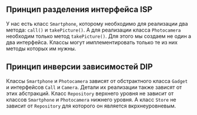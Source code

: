 ## Принцип разделения интерфейса ISP
У нас есть класс `Smartphone`, которому необходимо для реализации два метода: `call()` и `takePicture()`. А для реализации класса `Photocamera` необходим только метод `takePicture()`. Для этого мы создаем не один а два интерфейса. Классы могут имплементировать только те из них методы которых им нужны.

## Принцип инверсии зависимостей DIP
Классы `Smartphone` и `Photocamera` зависят от обстрактного класса `Gadget` и интерфейсов `Call` и `Camera`. Детали их реализации также зависят от этих абстракций. Класс `Repository` верхнего уровня не зависит от классов `Smartphone` и `Photocamera` нижнего уровня. А класс `Store` не зависит от `Repository` для которого он является вкрхнеуровневым.
